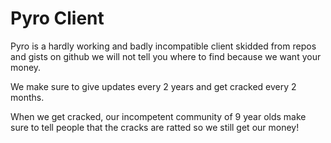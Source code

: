 # Pyro Client

Pyro is a hardly working and badly incompatible client skidded from repos and gists on github we will not tell you where to find because we want your money.

We make sure to give updates every 2 years and get cracked every 2 months.

When we get cracked, our incompetent community of 9 year olds make sure to tell people that the cracks are ratted so we still get our money!
